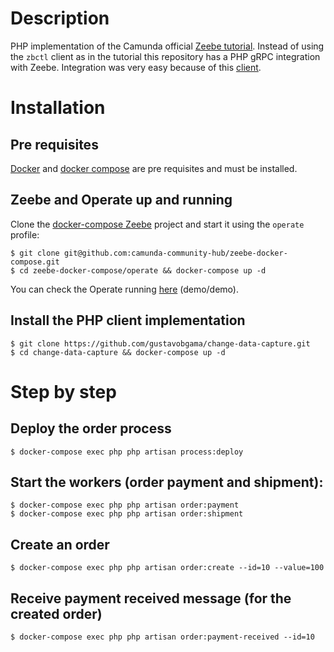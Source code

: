 # Description

PHP implementation of the Camunda official [Zeebe tutorial](https://docs.camunda.io/docs/product-manuals/zeebe/deployment-guide/getting-started/index/). Instead of using the `zbctl` client as in the tutorial this repository has a PHP gRPC integration with Zeebe. Integration was very easy because of this [client](https://github.com/radek-baczynski/zeebe-php-client).  

# Installation

## Pre requisites

[Docker](https://docs.docker.com/engine/install/) and [docker compose](https://docs.docker.com/compose/install/) are pre requisites and must be installed.

## Zeebe and Operate up and running

Clone the [docker-compose Zeebe](https://github.com/camunda-community-hub/zeebe-docker-compose) project and start it using the `operate` profile:

```shell
$ git clone git@github.com:camunda-community-hub/zeebe-docker-compose.git
$ cd zeebe-docker-compose/operate && docker-compose up -d
```

You can check the Operate running [here](http://localhost:8080) (demo/demo).

## Install the PHP client implementation

```shell
$ git clone https://github.com/gustavobgama/change-data-capture.git
$ cd change-data-capture && docker-compose up -d
```

# Step by step

## Deploy the order process

```shell
$ docker-compose exec php php artisan process:deploy
```

## Start the workers (order payment and shipment): 

```shell
$ docker-compose exec php php artisan order:payment
$ docker-compose exec php php artisan order:shipment
```

## Create an order

```shell
$ docker-compose exec php php artisan order:create --id=10 --value=100
```

## Receive payment received message (for the created order)

```shell
$ docker-compose exec php php artisan order:payment-received --id=10
```